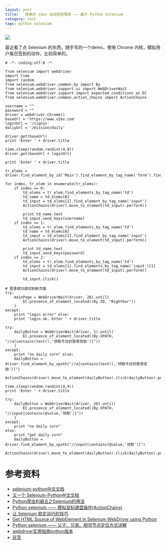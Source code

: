```yaml
---
layout: post
title:   简单的 v2ex 自动签到程序 —— 基于 Python Selenium
category: tech
tags: python selenium
---
```

![](https://cdn.kelu.org/blog/tags/python.jpg)

最近看了点 Selenium 的东西，随手写的一个demo，使用 Chrome 内核，模拟用户每日签到的动作，比较简单的。

	# -*- coding:utf-8 -*- 

	from selenium import webdriver
	import time
	import random
	from selenium.webdriver.common.by import By
	from selenium.webdriver.support.ui import WebDriverWait
	from selenium.webdriver.support import expected_conditions as EC
	from selenium.webdriver.common.action_chains import ActionChains
	
	username = "" 
	password = "" 
	driver = webdriver.Chrome()
	baseUrl = 'https://www.v2ex.com' 
	loginUrl = '/signin' 
	daliyUrl = '/mission/daily'   

	driver.get(baseUrl)
	print 'Enter ' + driver.title
	
	time.sleep(random.randint(4,9))
	driver.get(baseUrl + loginUrl)
	
	print 'Enter ' + driver.title
	
	tr_elems = driver.find_element_by_id('Main').find_element_by_tag_name('form').find_elements_by_tag_name('tr')
	
	for index, tr_elem in enumerate(tr_elems):
	    if index == 0:
	        td_elems = tr_elem.find_elements_by_tag_name('td')
	        td_name = td_elems[0]
	        td_input = td_elems[1].find_element_by_tag_name('input')
	        ActionChains(driver).move_to_element(td_input).perform()
	
	        print td_name.text
	        td_input.send_keys(username)
	    if index == 1:
	        td_elems = tr_elem.find_elements_by_tag_name('td')
	        td_name = td_elems[0]
	        td_input = td_elems[1].find_element_by_tag_name('input')
	        ActionChains(driver).move_to_element(td_input).perform()
	
	        print td_name.text
	        td_input.send_keys(password)
	    if index == 2:
	        td_elems = tr_elem.find_elements_by_tag_name('td')
	        td_input = td_elems[1].find_elements_by_tag_name('input')[1]
	        ActionChains(driver).move_to_element(td_input).perform()
	
	        td_input.click()
	
	# 登录成功就切到新页面 
	try:
	    mainPage = WebDriverWait(driver, 20).until(
	        EC.presence_of_element_located((By.ID, "Rightbar"))
	    )
	except:
	    print "login error" else:
	    print 'login ok. Enter ' + driver.title
	
	try:
	    dailyButton = WebDriverWait(driver, 1).until(
	        EC.presence_of_element_located((By.XPATH, "//a[contains(text(),'领取今日的登录奖励')]"))
	    )
	except:
	    print "no daily corn" else:
	    dailyButton = driver.find_element_by_xpath("//a[contains(text(),'领取今日的登录奖励')]")
	    ActionChains(driver).move_to_element(dailyButton).click(dailyButton).perform()
	
	time.sleep(random.randint(4,9))
	print 'Enter ' + driver.title
	
	try:
	    dailyButton = WebDriverWait(driver, 20).until(
	        EC.presence_of_element_located((By.XPATH, "//input[contains(@value,'领取')]"))
	    )
	except:
	    print "no daily corn"   
	else:
	    print "get daily corn"
	  	dailyButton = driver.find_element_by_xpath("//input[contains(@value,'领取')]")
	    ActionChains(driver).move_to_element(dailyButton).click(dailyButton).perform()

# 参考资料

* [selenium-python中文文档](http://python-selenium-zh.readthedocs.io/zh_CN/latest/)
* [又一个 Selenium-Python中文文档](http://selenium-python-zh.readthedocs.io/en/latest/index.html)
* [Python爬虫利器五之Selenium的用法](http://cuiqingcai.com/2599.html)
* [Python selenium —— 模拟鼠标键盘操作(ActionChains)](https://huilansame.github.io/huilansame.github.io/archivers/mouse-and-keyboard-actionchains)
* [让 Selenium 稳定运行的技巧](https://testerhome.com/topics/7359)
* [Get HTML Source of WebElement in Selenium WebDriver using Python](https://stackoverflow.com/questions/7263824/get-html-source-of-webelement-in-selenium-webdriver-using-python)
* [Python selenium —— 父子、兄弟、相邻节点定位方式详解](https://huilansame.github.io/huilansame.github.io/archivers/father-brother-locate)
* [webdriver实用指南python版本](https://www.gitbook.com/book/wangxiwei/webdriver-python/details)
* [灰蓝](https://huilansame.github.io/huilansame.github.io/)

